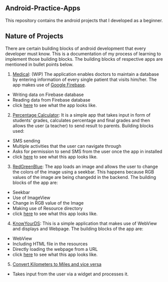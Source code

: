 ## Android-Practice-Apps
This repository contains the android projects that I developed as a beginner.

## Nature of Projects
There are certain building blocks of android development that every developer must know. This is a documentation of my process of learning to implement those building blocks. The building blocks of respective apps are mentioned in bullet points below.


1. [Medical](Medical): (WIP) The application enables doctors to maintain a database by entering information of every single patient that visits him/her. The app makes use of [Google Firebase](https://firebase.google.com/). 

- Writing data on Firebase database
- Reading data from Firebase database
- click [here](Medical.pdf) to see what the app looks like.

2. [Percentage Calculator](percentage_calculator): It is a simple app that takes input in form of students' grades, calculates percentage and final grades and then allows the user (a teacher) to send result to parents. Building blocks used:

- SMS sending
- Multiple activities that the user can navigate through
- Asks for permission to send SMS from the user once the app in installed 
- click [here](percentage_calculator-converted.pdf) to see what this app looks like.

3. [RedGreenBlue](RedGreenBlue): The app loads an image and allows the user to change the colors of the image using a seekbar. This happens because RGB values of the image are being changedd in the backend. The building blocks of the app are:

- Seekbar
- Use of ImageView
- Change in RGB value of the Image
- Making use of Resource directory
- click [here](RedGreenBlue.pdf) to see what this app looks like.

4. [KnowYourDS](KnowYourDS): This is a simple application that makes use of WebView and displays and Webpage. The building blocks of the app are:

- WebView
- Including HTML file in the resources
- Directly loading the webpage from a URL
- click [here](KnowYourDS.pdf) to see what this app looks like.

5. [Convert Kilometers to Miles and vice versa](ConvertMilesToKm/ConvertMilesToKm)

- Takes input from the user via a widget and processes it.

